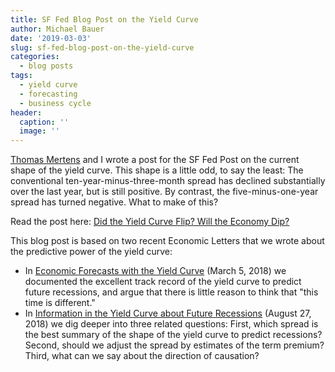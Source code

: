 ```yaml
---
title: SF Fed Blog Post on the Yield Curve
author: Michael Bauer
date: '2019-03-03'
slug: sf-fed-blog-post-on-the-yield-curve
categories: 
  - blog posts
tags: 
  - yield curve
  - forecasting
  - business cycle
header:
  caption: ''
  image: ''
---
```


[Thomas Mertens](https://sites.google.com/site/thomasmichaelmertens/) and I
wrote a post for the SF Fed Post on the current shape of the yield curve. This shape
is a little odd, to say the least: The conventional ten-year-minus-three-month
spread has declined substantially over the last year, but is still positive. By
contrast, the five-minus-one-year spread has turned negative. What to make of
this? 

Read the post here: [Did the Yield Curve Flip? Will the Economy
Dip?](https://www.frbsf.org/our-district/about/sf-fed-blog/did-yield-curve-flip-will-economy-dip/?utm_source=frbsf-sffedblog-landing-title&utm_medium=frbsf&utm_campaign=sffedblog)

This blog post is based on two recent Economic Letters that we wrote about the
predictive power of the yield curve:

- In [Economic Forecasts with the Yield
  Curve](https://www.frbsf.org/economic-research/publications/economic-letter/2018/march/economic-forecasts-with-yield-curve/) (March 5, 2018) we documented the excellent track record of the yield curve to
  predict future recessions, and argue that there is little reason to think that
  "this time is different."
- In [Information in the Yield Curve about Future
  Recessions](https://www.frbsf.org/economic-research/publications/economic-letter/2018/august/information-in-yield-curve-about-future-recessions/) (August 27, 2018) we dig deeper into three related questions: First, which spread is the best summary of the shape of the yield curve to predict recessions? Second, should we adjust the spread by estimates of the term premium? Third, what can we say about the direction of causation?
  
